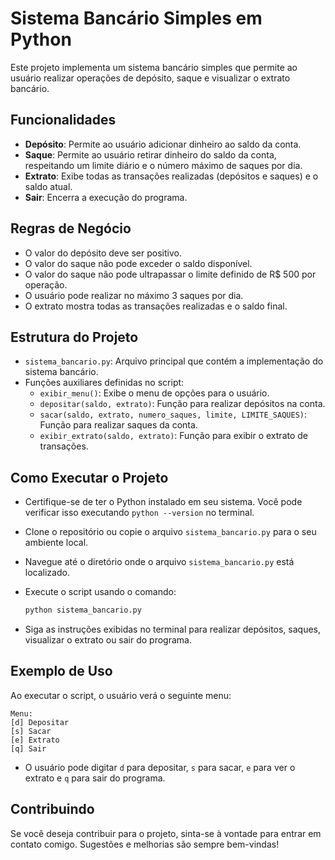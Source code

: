 # Sistema Bancário Simples em Python

Este projeto implementa um sistema bancário simples que permite ao usuário realizar operações de depósito, saque e visualizar o extrato bancário.

## Funcionalidades

- **Depósito**: Permite ao usuário adicionar dinheiro ao saldo da conta.
- **Saque**: Permite ao usuário retirar dinheiro do saldo da conta, respeitando um limite diário e o número máximo de saques por dia.
- **Extrato**: Exibe todas as transações realizadas (depósitos e saques) e o saldo atual.
- **Sair**: Encerra a execução do programa.

## Regras de Negócio

- O valor do depósito deve ser positivo.
- O valor do saque não pode exceder o saldo disponível.
- O valor do saque não pode ultrapassar o limite definido de R$ 500 por operação.
- O usuário pode realizar no máximo 3 saques por dia.
- O extrato mostra todas as transações realizadas e o saldo final.

## Estrutura do Projeto

- `sistema_bancario.py`: Arquivo principal que contém a implementação do sistema bancário.
- Funções auxiliares definidas no script:
  - `exibir_menu()`: Exibe o menu de opções para o usuário.
  - `depositar(saldo, extrato)`: Função para realizar depósitos na conta.
  - `sacar(saldo, extrato, numero_saques, limite, LIMITE_SAQUES)`: Função para realizar saques da conta.
  - `exibir_extrato(saldo, extrato)`: Função para exibir o extrato de transações.

## Como Executar o Projeto

- Certifique-se de ter o Python instalado em seu sistema. Você pode verificar isso executando `python --version` no terminal.
- Clone o repositório ou copie o arquivo `sistema_bancario.py` para o seu ambiente local.
- Navegue até o diretório onde o arquivo `sistema_bancario.py` está localizado.
- Execute o script usando o comando:

    ```bash
    python sistema_bancario.py
    ```

- Siga as instruções exibidas no terminal para realizar depósitos, saques, visualizar o extrato ou sair do programa.

## Exemplo de Uso

Ao executar o script, o usuário verá o seguinte menu:

    Menu:
    [d] Depositar
    [s] Sacar
    [e] Extrato
    [q] Sair

- O usuário pode digitar `d` para depositar, `s` para sacar, `e` para ver o extrato e `q` para sair do programa.

## Contribuindo

Se você deseja contribuir para o projeto, sinta-se à vontade para entrar em contato comigo. Sugestões e melhorias são sempre bem-vindas!
